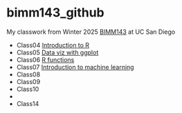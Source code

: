 # bimm143_github
My classwork from Winter 2025 [BIMM143](https://bioboot.github.io/bimm143_W25/) at UC San Diego

- Class04 [Introduction to R]()
- Class05 [Data viz with ggplot]()
- Class06 [R functions]()
- Class07 [Introduction to machine learning]()
- Class08[]()
- Class09[]()
- Class10[]()
- 
- Class14[](https://github.com/boayah/bimm143_github/blob/main/class%2014/class14.pdf)
  
